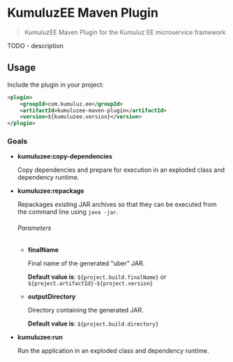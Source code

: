 # KumuluzEE Maven Plugin

> KumuluzEE Maven Plugin for the Kumuluz EE microservice framework

TODO - description

## Usage

Include the plugin in your project:

```xml
<plugin>
    <groupId>com.kumuluz.ee</groupId>
    <artifactId>kumuluzee-maven-plugin</artifactId>
    <version>${kumuluzee.version}</version>
</plugin>
```

### Goals

* __kumuluzee:copy-dependencies__
    
    Copy dependencies and prepare for execution in an exploded class and dependency runtime.


* __kumuluzee:repackage__

    Repackages existing JAR archives so that they can be executed from the command line using `java -jar`.
    
    ###### Parameters
    
    * __finalName__
    
        Final name of the generated "uber" JAR.
        
        __Default value is__: `${project.build.finalName}` or `${project.artifactId}-${project.version}`
        
    * __outputDirectory__
    
        Directory containing the generated JAR.
        
        __Default value is__: `${project.build.directory}`
    
* __kumuluzee:run__

    Run the application in an exploded class and dependency runtime.
    